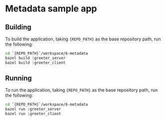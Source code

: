 # Metadata sample app

## Building
To build the application, taking `{REPO_PATH}` as the base repository path, run the following:

```bash
cd `{REPO_PATH}`/workspace/6-metadata
bazel build :greeter_server
bazel build :greeter_client
```

## Running
To run the application, taking `{REPO_PATH}` as the base repository path, run the following:

```bash
cd `{REPO_PATH}`/workspace/6-metadata
bazel run :greeter_server
bazel run :greeter_client
```
